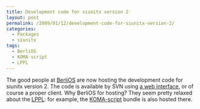 ```yaml
---
title: Development code for siunitx version 2
layout: post
permalink: /2009/01/12/development-code-for-siunitx-version-2/
categories:
  - Packages
  - siunitx
tags:
  - BerliOS
  - KOMA-script
  - LPPL
---
```

The good people at [BerliOS](http://www.berlios.de) are now hosting the development code for siunitx version 2. The code is available by SVN using [a web interface](http://developer.berlios.de/svn/?group_id=10535), or of course a proper client. Why BerliOS for hosting? They seem pretty relaxed about the [LPPL](https://www.latex-project.org/lppl/): for example, the [KOMA-script](http://developer.berlios.de/projects/koma-script3/) bundle is also hosted there.

